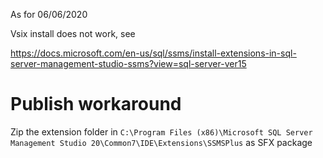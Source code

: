 As for 06/06/2020

Vsix install does not work, see

https://docs.microsoft.com/en-us/sql/ssms/install-extensions-in-sql-server-management-studio-ssms?view=sql-server-ver15

# Publish workaround
Zip the extension folder in `C:\Program Files (x86)\Microsoft SQL Server Management Studio 20\Common7\IDE\Extensions\SSMSPlus` as SFX package